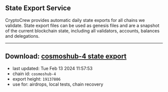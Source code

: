 ## State Export Service
CryptoCrew provides automatic daily state exports for all chains we validate. State export files can be used as genesis files and are a snapshot of the current blockchain state, including all validators, accounts, balances and delegations.

---
**Download: [cosmoshub-4 state export](https://dl-eu2.ccvalidators.com/SERVICE/cosmoshub/cosmoshub-4_export_19137806.json)**
---

- last updated: Tue Feb 13 2024 11:57:53
- chain id: `cosmoshub-4`
- export height: `19137806`
- use for: airdrops, local tests, chain recovery
